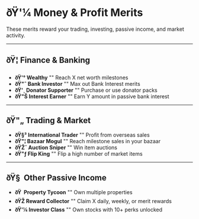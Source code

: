 ﻿---
hide:
  - toc
---

# ðŸ'¼ Money & Profit Merits

These merits reward your trading, investing, passive income, and market activity.

---

## ðŸ¦ Finance & Banking

- **ðŸ'° Wealthy** "" Reach X net worth milestones
- **ðŸ"ˆ Bank Investor** "" Max out Bank Interest merits
- **ðŸ'¸ Donator Supporter** "" Purchase or use donator packs
- **ðŸ"Š Interest Earner** "" Earn Y amount in passive bank interest

---

## ðŸ"„ Trading & Market

- **ðŸ§³ International Trader** "" Profit from overseas sales
- **ðŸ"¦ Bazaar Mogul** "" Reach milestone sales in your bazaar
- **ðŸŽ¯ Auction Sniper** "" Win item auctions
- **ðŸ"ƒ Flip King** "" Flip a high number of market items

---

## ðŸ§  Other Passive Income

- **ðŸ  Property Tycoon** "" Own multiple properties
- **ðŸŽ Reward Collector** "" Claim X daily, weekly, or merit rewards
- **ðŸ'¼ Investor Class** "" Own stocks with 10+ perks unlocked
